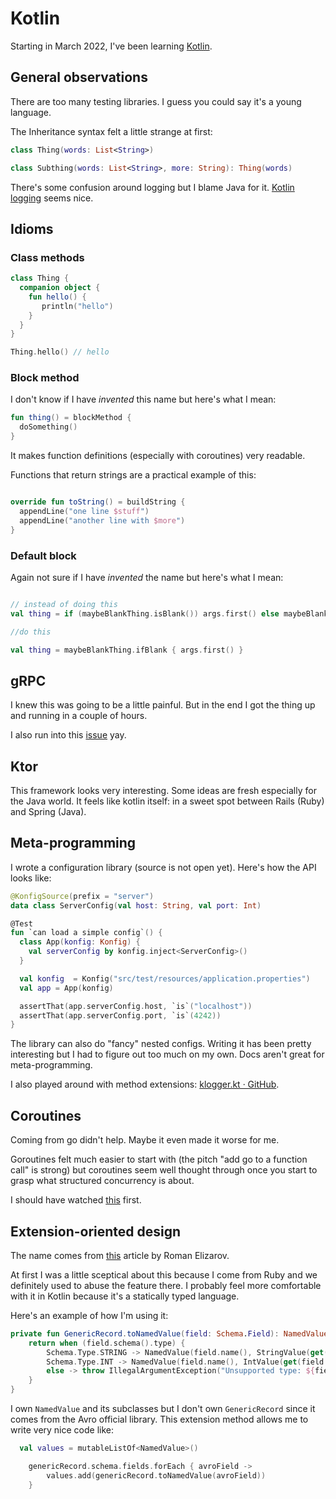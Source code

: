 # Kotlin

Starting in March 2022, I've been learning [Kotlin](https://kotlinlang.org).

## General observations

There are too many testing libraries. I guess you could say it's a young language.

The Inheritance syntax felt a little strange at first:

```kotlin
class Thing(words: List<String>)

class Subthing(words: List<String>, more: String): Thing(words)
```

There's some confusion around logging but I blame Java for it. [Kotlin
logging](https://github.com/MicroUtils/kotlin-logging) seems nice.

## Idioms

### Class methods

```kotlin
class Thing {
  companion object {
    fun hello() {
       println("hello")
    }
  }
}

Thing.hello() // hello
```

### Block method

I don't know if I have _invented_ this name but here's what I mean:

```kotlin
fun thing() = blockMethod {
  doSomething()
}
```

It makes function definitions (especially with coroutines) very readable.

Functions that return strings are a practical example of this:

```kotlin

override fun toString() = buildString {
  appendLine("one line $stuff")
  appendLine("another line with $more")
}
```

### Default block

Again not sure if I have _invented_ the name but here's what I mean:

```kotlin

// instead of doing this
val thing = if (maybeBlankThing.isBlank()) args.first() else maybeBlankThing

//do this

val thing = maybeBlankThing.ifBlank { args.first() }
```

## gRPC

I knew this was going to be a little painful. But in the end I got the thing up
and running in a couple of hours.

I also run into this [issue](https://github.com/grpc/grpc-java/issues/8981) yay.

## Ktor

This framework looks very interesting. Some ideas are fresh especially for the
Java world. It feels like kotlin itself: in a sweet spot between Rails (Ruby)
and Spring (Java).

## Meta-programming

I wrote a configuration library (source is not open yet). Here's how the API
looks like:

```kotlin
@KonfigSource(prefix = "server")
data class ServerConfig(val host: String, val port: Int)

@Test
fun `can load a simple config`() {
  class App(konfig: Konfig) {
    val serverConfig by konfig.inject<ServerConfig>()
  }

  val konfig  = Konfig("src/test/resources/application.properties")
  val app = App(konfig)

  assertThat(app.serverConfig.host, `is`("localhost"))
  assertThat(app.serverConfig.port, `is`(4242))
}
```

The library can also do "fancy" nested configs. Writing it has been pretty
interesting but I had to figure out too much on my own. Docs aren't great for
meta-programming.

I also played around with method extensions: [klogger.kt ·
GitHub](https://gist.github.com/lucapette/3dd7eca10c47de69864bac844b8d0d04).

## Coroutines

Coming from go didn't help. Maybe it even made it worse for me.

Goroutines felt much easier to start with (the pitch "add go to a function call"
is strong) but coroutines seem well thought through once you start to grasp what
structured concurrency is about.

I should have watched [this](https://www.youtube.com/watch?v=a3agLJQ6vt8) first.

## Extension-oriented design

The name comes from
[this](https://elizarov.medium.com/extension-oriented-design-13f4f27deaee)
article by Roman Elizarov.

At first I was a little sceptical about this because I come from Ruby and we
definitely used to abuse the feature there. I probably feel more comfortable
with it in Kotlin because it's a statically typed language.

Here's an example of how I'm using it:

```kotlin
private fun GenericRecord.toNamedValue(field: Schema.Field): NamedValue {
    return when (field.schema().type) {
        Schema.Type.STRING -> NamedValue(field.name(), StringValue(get(field.name()).toString()))
        Schema.Type.INT -> NamedValue(field.name(), IntValue(get(field.name()).toString().toInt()))
        else -> throw IllegalArgumentException("Unsupported type: ${field.schema().type}")
    }
}
```

I own `NamedValue` and its subclasses but I don't own `GenericRecord` since it
comes from the Avro official library. This extension method allows me to write
very nice code like:

```kotlin
  val values = mutableListOf<NamedValue>()

    genericRecord.schema.fields.forEach { avroField ->
        values.add(genericRecord.toNamedValue(avroField))
    }
```
